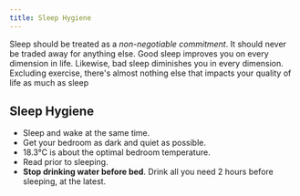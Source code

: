 ```yaml
---
title: Sleep Hygiene
---
```


Sleep should be treated as a *non-negotiable commitment*. It should never be traded away for anything else. Good sleep improves you on every dimension in life. Likewise, bad sleep diminishes you in every dimension. Excluding exercise, there's almost nothing else that impacts your quality of life as much as sleep


## Sleep Hygiene
- Sleep and wake at the same time.
- Get your bedroom as dark and quiet as possible. 
- 18.3°C is about the optimal bedroom temperature.
- Read prior to sleeping.
- **Stop drinking water before bed**. Drink all you need 2 hours before sleeping, at the latest.
